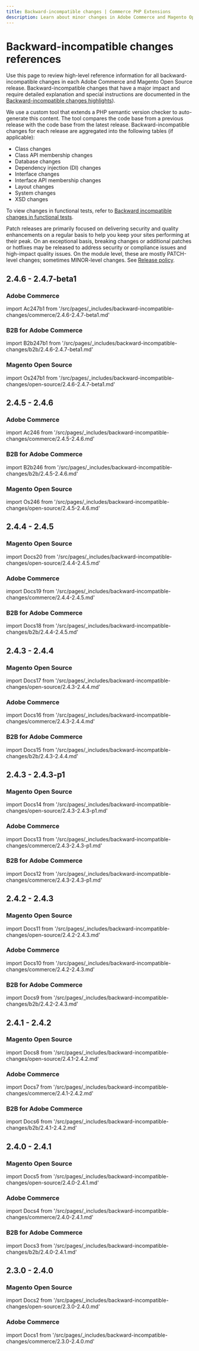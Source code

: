 ```yaml
---
title: Backward-incompatible changes | Commerce PHP Extensions
description: Learn about minor changes in Adobe Commerce and Magento Open Source releases that may require you to update your extension.
---
```


# Backward-incompatible changes references

Use this page to review high-level reference information for all backward-incompatible changes in each Adobe Commerce and Magento Open Source release. Backward-incompatible changes that have a major impact and require detailed explanation and special instructions are documented in the [Backward-incompatible changes highlights](highlights.md)).

We use a custom tool that extends a PHP semantic version checker to auto-generate this content. The tool compares the code base from a previous release with the code base from the latest release. Backward-incompatible changes for each release are aggregated into the following tables (if applicable):

-  Class changes
-  Class API membership changes
-  Database changes
-  Dependency injection (DI) changes
-  Interface changes
-  Interface API membership changes
-  Layout changes
-  System changes
-  XSD changes

To view changes in functional tests, refer to [Backward incompatible changes in functional tests](https://developer.adobe.com/commerce/testing/functional-testing-framework/backward-incompatible-changes/).

<InlineAlert variant="info" slots="text"/>

Patch releases are primarily focused on delivering security and quality enhancements on a regular basis to help you keep your sites performing at their peak. On an exceptional basis, breaking changes or additional patches or hotfixes may be released to address security or compliance issues and high-impact quality issues. On the module level, these are mostly PATCH-level changes; sometimes MINOR-level changes. See [Release policy](https://experienceleague.adobe.com/docs/commerce-operations/release/policy.html).

## 2.4.6 - 2.4.7-beta1

### Adobe Commerce

import Ac247b1 from '/src/pages/_includes/backward-incompatible-changes/commerce/2.4.6-2.4.7-beta1.md'

<Ac247b1 />

### B2B for Adobe Commerce

import B2b247b1 from '/src/pages/_includes/backward-incompatible-changes/b2b/2.4.6-2.4.7-beta1.md'

<B2b247b1 />

### Magento Open Source

import Os247b1 from '/src/pages/_includes/backward-incompatible-changes/open-source/2.4.6-2.4.7-beta1.md'

<Os247b1 />

## 2.4.5 - 2.4.6

### Adobe Commerce

import Ac246 from '/src/pages/_includes/backward-incompatible-changes/commerce/2.4.5-2.4.6.md'

<Ac246 />

### B2B for Adobe Commerce

import B2b246 from '/src/pages/_includes/backward-incompatible-changes/b2b/2.4.5-2.4.6.md'

<B2b246 />

### Magento Open Source

import Os246 from '/src/pages/_includes/backward-incompatible-changes/open-source/2.4.5-2.4.6.md'

<Os246 />

## 2.4.4 - 2.4.5

### Magento Open Source

import Docs20 from '/src/pages/_includes/backward-incompatible-changes/open-source/2.4.4-2.4.5.md'

<Docs20 />

### Adobe Commerce

import Docs19 from '/src/pages/_includes/backward-incompatible-changes/commerce/2.4.4-2.4.5.md'

<Docs19 />

### B2B for Adobe Commerce

import Docs18 from '/src/pages/_includes/backward-incompatible-changes/b2b/2.4.4-2.4.5.md'

<Docs18 />

## 2.4.3 - 2.4.4

### Magento Open Source

import Docs17 from '/src/pages/_includes/backward-incompatible-changes/open-source/2.4.3-2.4.4.md'

<Docs17 />

### Adobe Commerce

import Docs16 from '/src/pages/_includes/backward-incompatible-changes/commerce/2.4.3-2.4.4.md'

<Docs16 />

### B2B for Adobe Commerce

import Docs15 from '/src/pages/_includes/backward-incompatible-changes/b2b/2.4.3-2.4.4.md'

<Docs15 />

## 2.4.3 - 2.4.3-p1

### Magento Open Source

import Docs14 from '/src/pages/_includes/backward-incompatible-changes/open-source/2.4.3-2.4.3-p1.md'

<Docs14 />

### Adobe Commerce

import Docs13 from '/src/pages/_includes/backward-incompatible-changes/commerce/2.4.3-2.4.3-p1.md'

<Docs13 />

### B2B for Adobe Commerce

import Docs12 from '/src/pages/_includes/backward-incompatible-changes/commerce/2.4.3-2.4.3-p1.md'

<Docs12 />

## 2.4.2 - 2.4.3

### Magento Open Source

import Docs11 from '/src/pages/_includes/backward-incompatible-changes/open-source/2.4.2-2.4.3.md'

<Docs11 />

### Adobe Commerce

import Docs10 from '/src/pages/_includes/backward-incompatible-changes/commerce/2.4.2-2.4.3.md'

<Docs10 />

### B2B for Adobe Commerce

import Docs9 from '/src/pages/_includes/backward-incompatible-changes/b2b/2.4.2-2.4.3.md'

<Docs9 />

## 2.4.1 - 2.4.2

### Magento Open Source

import Docs8 from '/src/pages/_includes/backward-incompatible-changes/open-source/2.4.1-2.4.2.md'

<Docs8 />

### Adobe Commerce

import Docs7 from '/src/pages/_includes/backward-incompatible-changes/commerce/2.4.1-2.4.2.md'

<Docs7 />

### B2B for Adobe Commerce

import Docs6 from '/src/pages/_includes/backward-incompatible-changes/b2b/2.4.1-2.4.2.md'

<Docs6 />

## 2.4.0 - 2.4.1

### Magento Open Source

import Docs5 from '/src/pages/_includes/backward-incompatible-changes/open-source/2.4.0-2.4.1.md'

<Docs5 />

### Adobe Commerce

import Docs4 from '/src/pages/_includes/backward-incompatible-changes/commerce/2.4.0-2.4.1.md'

<Docs4 />

### B2B for Adobe Commerce

import Docs3 from '/src/pages/_includes/backward-incompatible-changes/b2b/2.4.0-2.4.1.md'

<Docs3 />

## 2.3.0 - 2.4.0

### Magento Open Source

import Docs2 from '/src/pages/_includes/backward-incompatible-changes/open-source/2.3.0-2.4.0.md'

<Docs2 />

### Adobe Commerce

import Docs1 from '/src/pages/_includes/backward-incompatible-changes/commerce/2.3.0-2.4.0.md'

<Docs1 />
